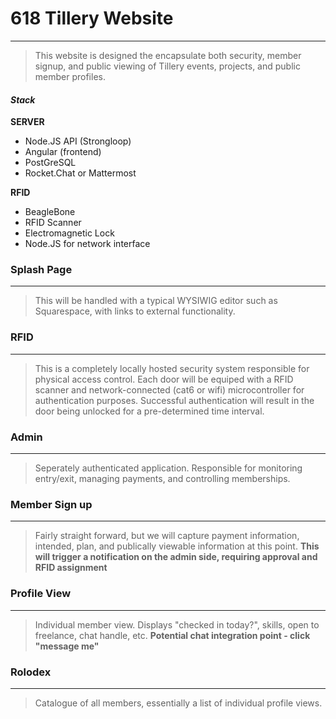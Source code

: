 # 618 Tillery Website
* * *
> This website is designed the encapsulate both security, member signup, and public viewing of Tillery events, projects, and public member profiles.

#### *Stack*
**SERVER**
* Node.JS API (Strongloop)
* Angular (frontend)
* PostGreSQL
* Rocket.Chat or Mattermost

**RFID**
* BeagleBone
* RFID Scanner
* Electromagnetic Lock
* Node.JS for network interface


### Splash Page
- - -
> This will be handled with a typical WYSIWIG editor such as Squarespace, with links to external functionality.

### RFID
- - -
> This is a completely locally hosted security system responsible for physical access control. Each door will be equiped with a RFID scanner and network-connected (cat6 or wifi) microcontroller for authentication purposes. Successful authentication will result in the door being unlocked for a pre-determined time interval.

### Admin
- - -
> Seperately authenticated application. Responsible for monitoring entry/exit, managing payments, and controlling memberships.
### Member Sign up
- - -
> Fairly straight forward, but we will capture payment information, intended, plan, and publically viewable information at this point. **This will trigger a notification on the admin side, requiring approval and RFID assignment**

### Profile View
- - -
> Individual member view. Displays "checked in today?", skills, open to freelance, chat handle, etc.
> **Potential chat integration point - click "message me"**
### Rolodex
- - -
> Catalogue of all members, essentially a list of individual profile views.

